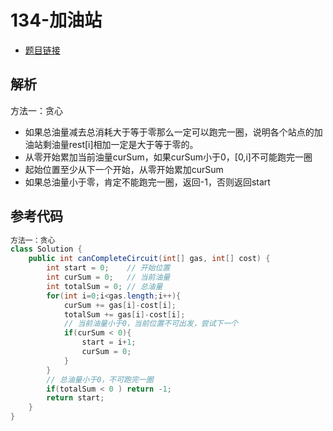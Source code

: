 # 134-加油站

- [题目链接](https://leetcode-cn.com/problems/gas-station/)

## 解析

方法一：贪心
- 如果总油量减去总消耗大于等于零那么一定可以跑完一圈，说明各个站点的加油站剩油量rest[i]相加一定是大于等于零的。
- 从零开始累加当前油量curSum，如果curSum小于0，[0,i]不可能跑完一圈
- 起始位置至少从下一个开始，从零开始累加curSum
- 如果总油量小于零，肯定不能跑完一圈，返回-1，否则返回start


## 参考代码
```Java
方法一：贪心
class Solution {
    public int canCompleteCircuit(int[] gas, int[] cost) {
        int start = 0;    // 开始位置
        int curSum = 0;   // 当前油量
        int totalSum = 0; // 总油量
        for(int i=0;i<gas.length;i++){
            curSum += gas[i]-cost[i];
            totalSum += gas[i]-cost[i];
            // 当前油量小于0，当前位置不可出发，尝试下一个
            if(curSum < 0){
                start = i+1;
                curSum = 0;
            }
        }
        // 总油量小于0，不可跑完一圈
        if(totalSum < 0 ) return -1;
        return start;
    }
}
```
